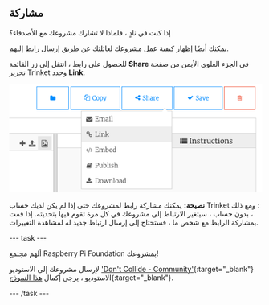 ## مشاركة

إذا كنت في نادٍ ، فلماذا لا تشارك مشروعك مع الأصدقاء؟

يمكنك أيضًا إظهار كيفية عمل مشروعك لعائلتك عن طريق إرسال رابط إليهم.

للحصول على رابط ، انتقل إلى زر القائمة **Share** في الجزء العلوي الأيمن من صفحة تحرير Trinket وحدد **Link**.

![تم تمديد زر القائمة "مشاركة" ، مع تمييز "الرابط".](images/share-button.png)

**نصيحة:** يمكنك مشاركة رابط لمشروعك حتى إذا لم يكن لديك حساب Trinket ؛ ومع ذلك ، بدون حساب ، سيتغير الارتباط إلى مشروعك في كل مرة تقوم فيها بتحديثه. إذا قمت بمشاركة الرابط مع شخص ما ، فستحتاج إلى إرسال ارتباط جديد له لمشاهدة التغييرات.

--- task ---

ألهم مجتمع Raspberry Pi Foundation بمشروعك!

لإرسال مشروعك إلى الاستوديو ['Don't Collide - Community'](https://wke.lt/w/s/8sVH4f){:target="_blank"} الاستوديو ، يرجى إكمال [هذا النموذج](https://form.raspberrypi.org/f/community-project-submissions){:target="_blank"}.

--- /task ---
